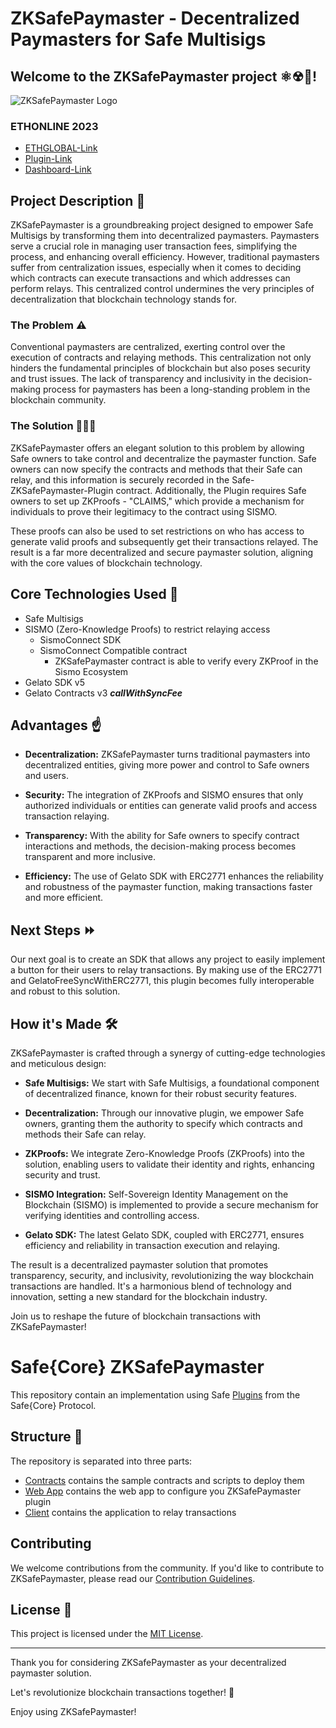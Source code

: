 # ZKSafePaymaster - Decentralized Paymasters for Safe Multisigs

## Welcome to the ZKSafePaymaster project ⚛☢🦾! 

![ZKSafePaymaster Logo](https://bafkreid2f4wwurhufewz4uigur5clrwgkdpnjuaymtoe4x5ksbmyp7axju.ipfs.nftstorage.link/)

### ETHONLINE 2023

- [ETHGLOBAL-Link](https://ethglobal.com/showcase/zksafepaymaster-xhuff)
- [Plugin-Link](https://nijoe1.github.io/Safe.Paymaster/)
- [Dashboard-Link](https://safe-paymaster.vercel.app/)

## Project Description 🌌

ZKSafePaymaster is a groundbreaking project designed to empower Safe Multisigs by transforming them into decentralized paymasters. Paymasters serve a crucial role in managing user transaction fees, simplifying the process, and enhancing overall efficiency. However, traditional paymasters suffer from centralization issues, especially when it comes to deciding which contracts can execute transactions and which addresses can perform relays. This centralized control undermines the very principles of decentralization that blockchain technology stands for.

### The Problem ⚠️

Conventional paymasters are centralized, exerting control over the execution of contracts and relaying methods. This centralization not only hinders the fundamental principles of blockchain but also poses security and trust issues. The lack of transparency and inclusivity in the decision-making process for paymasters has been a long-standing problem in the blockchain community.

### The Solution 👨🏽‍💻

ZKSafePaymaster offers an elegant solution to this problem by allowing Safe owners to take control and decentralize the paymaster function. Safe owners can now specify the contracts and methods that their Safe can relay, and this information is securely recorded in the Safe-ZKSafePaymaster-Plugin contract. Additionally, the Plugin requires Safe owners to set up ZKProofs - "CLAIMS," which provide a mechanism for individuals to prove their legitimacy to the contract using SISMO.

These proofs can also be used to set restrictions on who has access to generate valid proofs and subsequently get their transactions relayed. The result is a far more decentralized and secure paymaster solution, aligning with the core values of blockchain technology.

## Core Technologies Used 👑

- Safe Multisigs
- SISMO (Zero-Knowledge Proofs) to restrict relaying access
    - SismoConnect SDK
    - SismoConnect Compatible contract
        - ZKSafePaymaster contract is able to verify every ZKProof in the Sismo Ecosystem
- Gelato SDK v5 
- Gelato Contracts v3 ***callWithSyncFee***

## Advantages ☝

- **Decentralization:** ZKSafePaymaster turns traditional paymasters into decentralized entities, giving more power and control to Safe owners and users.

- **Security:** The integration of ZKProofs and SISMO ensures that only authorized individuals or entities can generate valid proofs and access transaction relaying.

- **Transparency:** With the ability for Safe owners to specify contract interactions and methods, the decision-making process becomes transparent and more inclusive.

- **Efficiency:** The use of Gelato SDK with ERC2771 enhances the reliability and robustness of the paymaster function, making transactions faster and more efficient.

## Next Steps ⏩

Our next goal is to create an SDK that allows any project to easily implement a button for their users to relay transactions. By making use of the ERC2771 and GelatoFreeSyncWithERC2771, this plugin becomes fully interoperable and robust to this solution.

## How it's Made 🛠️

ZKSafePaymaster is crafted through a synergy of cutting-edge technologies and meticulous design:

- **Safe Multisigs:** We start with Safe Multisigs, a foundational component of decentralized finance, known for their robust security features.

- **Decentralization:** Through our innovative plugin, we empower Safe owners, granting them the authority to specify which contracts and methods their Safe can relay.

- **ZKProofs:** We integrate Zero-Knowledge Proofs (ZKProofs) into the solution, enabling users to validate their identity and rights, enhancing security and trust.

- **SISMO Integration:** Self-Sovereign Identity Management on the Blockchain (SISMO) is implemented to provide a secure mechanism for verifying identities and controlling access.

- **Gelato SDK:** The latest Gelato SDK, coupled with ERC2771, ensures efficiency and reliability in transaction execution and relaying.

The result is a decentralized paymaster solution that promotes transparency, security, and inclusivity, revolutionizing the way blockchain transactions are handled. It's a harmonious blend of technology and innovation, setting a new standard for the blockchain industry.

Join us to reshape the future of blockchain transactions with ZKSafePaymaster!

# Safe{Core} ZKSafePaymaster

This repository contain an implementation using Safe [Plugins](https://github.com/5afe/safe-core-protocol-specs/tree/main/integrations#plugins) from the Safe{Core} Protocol. 

## Structure 🧬

The repository is separated into three parts:

- [Contracts](./contracts/) contains the sample contracts and scripts to deploy them
- [Web App](./web/) contains the web app to configure you ZKSafePaymaster plugin
- [Client](./client/) contains the application to relay transactions


## Contributing

We welcome contributions from the community. If you'd like to contribute to ZKSafePaymaster, please read our [Contribution Guidelines](./CONTRIBUTING.md).

## License 🧾

This project is licensed under the [MIT License](./LICENSE).

---

Thank you for considering ZKSafePaymaster as your decentralized paymaster solution.

Let's revolutionize blockchain transactions together! 🚀


Enjoy using ZKSafePaymaster!


